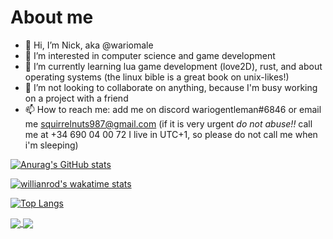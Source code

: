# About me

- 👋 Hi, I’m Nick, aka @wariomale
- 👀 I’m interested in computer science and game development
- 🌱 I’m currently learning lua game development (love2D), rust, and about operating systems (the linux bible is a great book on unix-likes!)
- 💞️ I’m not looking to collaborate on anything, because I'm busy working on a project with a friend
- 📫 How to reach me: add me on discord wariogentleman#6846 or email me squirrelnuts987@gmail.com (if it is very urgent _do not abuse!!_ call me at +34 690 04 00 72 I live in UTC+1, so please do not call me when i'm sleeping)
<!---
![](https://github.com/wariomale/github-profile-stats/blob/master/generated/overview.svg)
![](https://github.com/wariomale/github-profile-stats/blob/master/generated/languages.svg)--->
[![Anurag's GitHub stats](https://github-readme-stats.vercel.app/api?username=wariomale)](https://github.com/anuraghazra/github-readme-stats)

[![willianrod's wakatime stats](https://github-readme-stats.vercel.app/api/wakatime?username=wariomale&layout=compact)](https://github.com/anuraghazra/github-readme-stats)

[![Top Langs](https://github-readme-stats.vercel.app/api/top-langs/?username=wariomale&layout=compact)](https://github.com/anuraghazra/github-readme-stats)

<a href="https://github.com/anuraghazra/github-readme-stats">
  <img align="center" src="https://github-readme-stats.vercel.app/api/pin/?username=wariomale&repo=Top-Down-template-Love2D" />
</a>
<a href="https://github.com/anuraghazra/convoychat">
  <img align="center" src="https://github-readme-stats.vercel.app/api/pin/?username=wariomale&repo=decentralized-client-server-messaging" />
</a>
